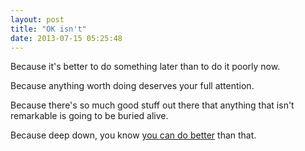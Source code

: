 ```yaml
---
layout: post
title: "OK isn't"
date: 2013-07-15 05:25:48
---
```


<p class="p1">
  Because it's better to do something later than to do it poorly now.
</p>

<p class="p1">
  Because anything worth doing deserves your full attention.
</p>

<p class="p1">
  Because there's so much good stuff out there that anything that isn't remarkable is going to be buried alive.
</p>

<p class="p1">
  Because deep down, you know <a href="http://www.bryanbraun.com/2012/03/19/never-settle-being-mediocre" title="Never settle for being mediocre">you can do better</a> than that.
</p>